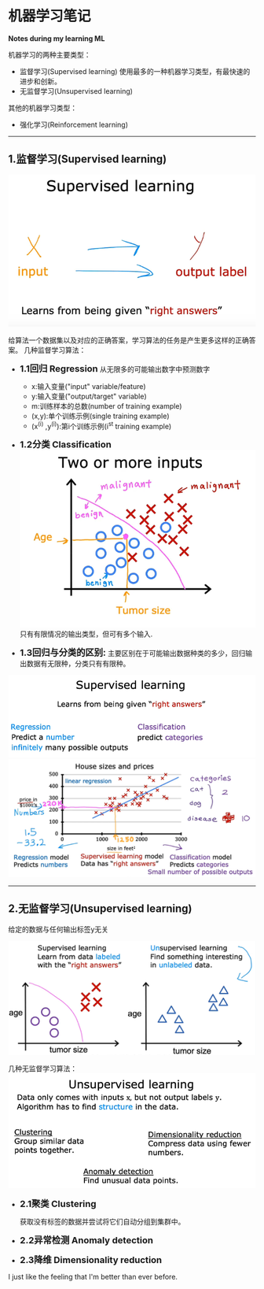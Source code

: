 # **机器学习笔记**
**Notes during my learning ML**

机器学习的两种主要类型：
- 监督学习(Supervised learning)
使用最多的一种机器学习类型，有最快速的进步和创新。
- 无监督学习(Unsupervised learning) 
 
其他的机器学习类型：
- 强化学习(Reinforcement learning)
***
## **1.监督学习(Supervised learning)**

![](images/1.png)

给算法一个数据集以及对应的正确答案，学习算法的任务是产生更多这样的正确答案。
几种监督学习算法：
- **<font size=4>1.1回归 Regression</font>**
从无限多的可能输出数字中预测数字

  - x:输入变量("input" variable/feature)
  - y:输入变量("output/target" variable)
  - m:训练样本的总数(number of training example)
  - (x,y):单个训练示例(single training example)
  - (x<sup>(i)</sup> ,y<sup>(i)</sup>):第i个训练示例(i<sup>st</sup> training example)


- **<font size=4>1.2分类 Classification</font>**
![](images/2.png)
只有有限情况的输出类型，但可有多个输入.

- **<font size=4>1.3回归与分类的区别:</font>**
主要区别在于可能输出数据种类的多少，回归输出数据有无限种，分类只有有限种。

![](images/3.png)
![](images/6.png)
***
## **2.无监督学习(Unsupervised learning)**

给定的数据与任何输出标签y无关

![](images/4.png)

几种无监督学习算法：
![](images/5.png)
- **<font size=4>2.1聚类 Clustering</font>**

  获取没有标签的数据并尝试将它们自动分组到集群中。
- **<font size=4>2.2异常检测 Anomaly detection</font>**
- **<font size=4>2.3降维 Dimensionality reduction</font>**



I just like the feeling that I'm better than ever before.
